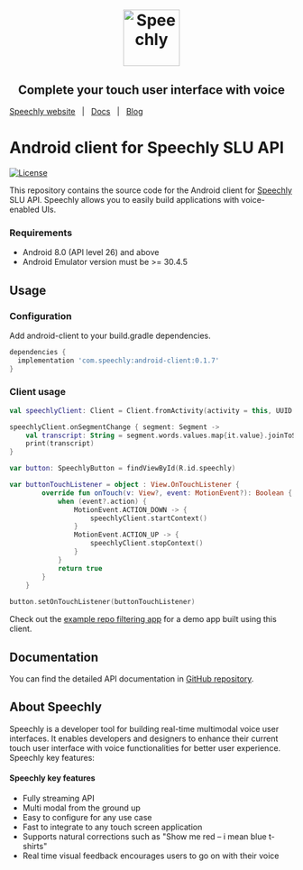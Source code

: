 <h1 align="center">
<a href="https://www.speechly.com/?utm_source=github&utm_medium=android-client&utm_campaign=header"><img src="https://www.speechly.com/images/logo.png" height="100" alt="Speechly"></a>
</h1>
<h2 align="center">
Complete your touch user interface with voice
</h2>

[Speechly website](https://www.speechly.com/?utm_source=github&utm_medium=android-client&utm_campaign=header)&nbsp;&nbsp;&nbsp;|&nbsp;&nbsp;&nbsp;[Docs](https://www.speechly.com/docs/?utm_source=github&utm_medium=android-client&utm_campaign=header)&nbsp;&nbsp;&nbsp;|&nbsp;&nbsp;&nbsp;[Blog](https://www.speechly.com/blog/?utm_source=github&utm_medium=android-client&utm_campaign=header)


# Android client for Speechly SLU API

[![License](http://img.shields.io/:license-mit-blue.svg)](LICENSE)

This repository contains the source code for the Android client for [Speechly](https://www.speechly.com/?utm_source=github&utm_medium=android-client&utm_campaign=text) SLU API. Speechly allows you to easily build applications with voice-enabled UIs.

### Requirements

* Android 8.0 (API level 26) and above
* Android Emulator version must be >= 30.4.5

## Usage

### Configuration

Add android-client to your build.gradle dependencies.

```gradle
dependencies {
  implementation 'com.speechly:android-client:0.1.7'
}
```

### Client usage

```kotlin
val speechlyClient: Client = Client.fromActivity(activity = this, UUID.fromString("yourkey"))

speechlyClient.onSegmentChange { segment: Segment ->
    val transcript: String = segment.words.values.map{it.value}.joinToString(" ")
    print(transcript)
}

var button: SpeechlyButton = findViewById(R.id.speechly)

var buttonTouchListener = object : View.OnTouchListener {
        override fun onTouch(v: View?, event: MotionEvent?): Boolean {
            when (event?.action) {
                MotionEvent.ACTION_DOWN -> {
                    speechlyClient.startContext()
                }
                MotionEvent.ACTION_UP -> {
                    speechlyClient.stopContext()
                }
            }
            return true
        }
    }
    
button.setOnTouchListener(buttonTouchListener)
```

Check out the [example repo filtering app](https://github.com/speechly/android-repo-filtering) for a demo app built using this client.

## Documentation

You can find the detailed API documentation in [GitHub repository](https://github.com/speechly/android-client/blob/main/docs/client/README.md).

## About Speechly

Speechly is a developer tool for building real-time multimodal voice user interfaces. It enables developers and designers to enhance their current touch user interface with voice functionalities for better user experience. Speechly key features:

#### Speechly key features

- Fully streaming API
- Multi modal from the ground up
- Easy to configure for any use case
- Fast to integrate to any touch screen application
- Supports natural corrections such as "Show me red – i mean blue t-shirts"
- Real time visual feedback encourages users to go on with their voice
